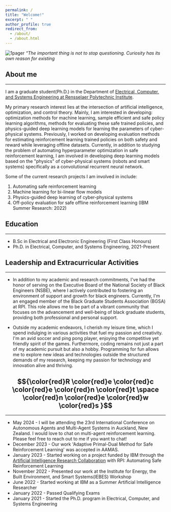 ```yaml
---
permalink: /
title: "Welcome!"
excerpt: " "
author_profile: true
redirect_from: 
  - /about/
  - /about.html
---
```

![1pager](https://Kaycee074.github.io/images/A23.jpg "Flyer")
*“The important thing is not to stop questioning. Curiosity has its own reason for existing* 


## About me
___
I am a graduate student(Ph.D.) in the  Department of [Electrical, Computer, and Systems Engineering at Rensselaer Polytechnic Institute](https://ecse.rpi.edu/).

My primary research interest lies at the intersection of artificial intelligence,  optimization, and control theory. Mainly, I am interested in developing: optimization methods for machine learning, sample efficient and safe policy learning algorithms, methods for evaluating these safe trained policies, and physics-guided deep learning models for learning the parameters of cyber-physical systems. 
Previously, I worked on developing evaluation methods for estimating reinforcement learning  trained policies on both safety and reward while leveraging offline datasets. 
Currently, in addition to studying the problem of automating hyperparameter optimization in safe reinforcement learning, I am involved in developing deep learning models based on the "physics" of cyber-physical systems (robots and smart systems) specifically  as a convolutional recurrent neural network.

Some of the current research projects I am involved in include:

1. Automating safe reinforcement learning 
2. Machine learning for bi-linear flow models
3. Physics-guided deep learning of cyber-physical systems
4. Off-policy evaluation for safe offline reinforcement learning (IBM Summer Research: 2022)


## Education
___
* B.Sc in Electrical and Electronic Engineering (First Class Honours)
* Ph.D. in Electrical, Computer, and Systems Engineering, 2021-Present

## Leadership and Extracurricular Activities
___
* In addition to my academic and research commitments, I've had the honor of serving on the Executive Board of the National Society of Black Engineers (NSBE), where I actively contributed to fostering an environment of support and growth for black engineers. Currently, I'm an engaged member of the Black Graduate Students Association (BGSA) at RPI. This role allows me to be part of a vibrant community that focuses on the advancement and well-being of black graduate students, providing both professional and personal support.
  
* Outside my  academic endeavors, I cherish my leisure time, which I spend indulging in various activities that fuel my passion and creativity. I'm an avid soccer and ping pong player, enjoying the competitive yet friendly spirit of the games. Furthermore, coding remains not just a part of my academic pursuit but also a hobby. Programming for fun allows me to explore new ideas and technologies outside the structured demands of my research, keeping my passion for technology and innovation alive and thriving.




## $${\color{red}R \color{red}e \color{red}c \color{red}e \color{red}n \color{red}t \space \color{red}n \color{red}e \color{red}w \color{red}s }$$ 
___
* May 2024 - I will be attending  the 23rd International Conference on Autonomous Agents and Multi-Agent Systems in Auckland, New Zealand. I would love to chat on
multi-agent reinforcement learning. Please feel free to reach out to me if you want to chat! 
* December 2023 - Our work 'Adaptive Primal-Dual Method for Safe Reinforcement Learning' was accepted in  AAMAS.
* January 2023  -  Started working on a project funded by IBM through the [Artificial Intelligence Research Collaboration](https://airc.rpi.edu/about) with RPI: Automating Safe   Reinforcement Learning 
* November 2022 -  Presented our work at the Institute for Energy, the Built Environment, and Smart Systems(IEBES) Workshop
* June    2022 -  Started working at IBM as a Summer Artificial Intelligence Researcher
* January 2022 -  Passed Qualifying Exams
* January 2021 -  Started the Ph.D. program in Electrical, Computer, and Systems Engineering


